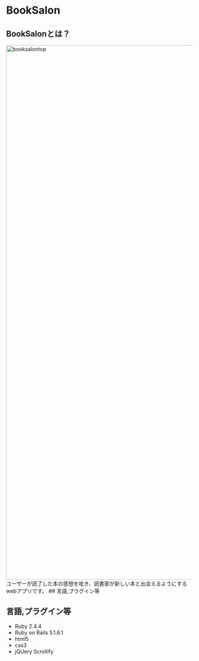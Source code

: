 # BookSalon

## BookSalonとは？
<img width="1440" alt="booksalontop" src="https://user-images.githubusercontent.com/40481945/54174799-9f1c6980-44cb-11e9-8dfa-82dccc797883.png">
ユーザーが読了した本の感想を呟き、読書家が新しい本と出会えるようにするwebアプリです。   
## 言語,プラグイン等

## 言語,プラグイン等
- Ruby 2.4.4
- Ruby on Rails 5.1.6.1
- html5
- css3
- jQUery Scrollify
